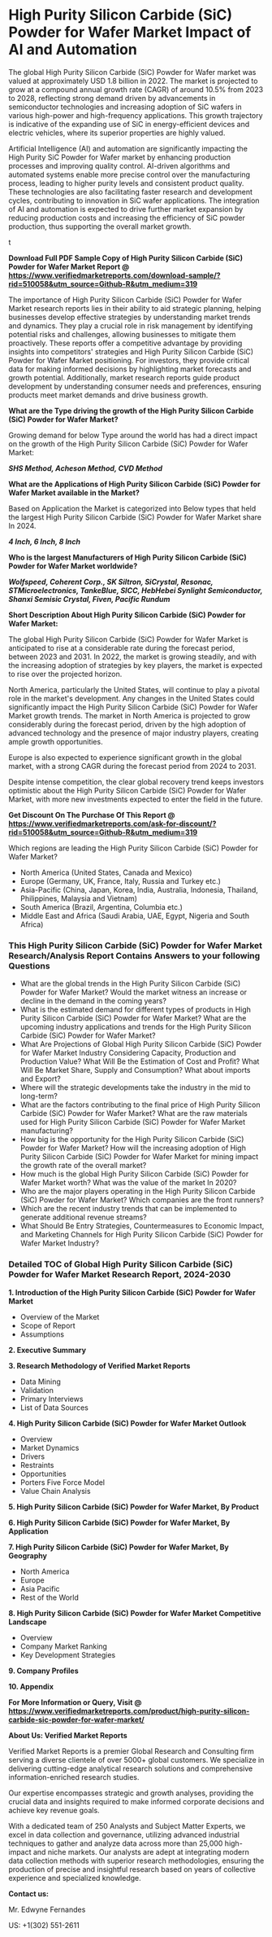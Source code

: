 <meta name="title" content="Global  High Purity Silicon Carbide (SiC) Powder for Wafer Market Impact of AI and Automation"><meta name="description" content="  The global High Purity Silicon Carbide (SiC) Powder for Wafer market was valued at approximately USD 1.8 billion in 2022. The market is projected to grow at a compou"><meta name="title" content=" High Purity Silicon Carbide (SiC) Powder for Wafer Market Size, Share, Scope, Trends, Growth, Opportunities, Analysis, Forecast"> <h1>High Purity Silicon Carbide (SiC) Powder for Wafer Market Impact of AI and Automation</h1> <p>The global High Purity Silicon Carbide (SiC) Powder for Wafer market was valued at approximately USD 1.8 billion in 2022. The market is projected to grow at a compound annual growth rate (CAGR) of around 10.5% from 2023 to 2028, reflecting strong demand driven by advancements in semiconductor technologies and increasing adoption of SiC wafers in various high-power and high-frequency applications. This growth trajectory is indicative of the expanding use of SiC in energy-efficient devices and electric vehicles, where its superior properties are highly valued.</p> <p>Artificial Intelligence (AI) and automation are significantly impacting the High Purity SiC Powder for Wafer market by enhancing production processes and improving quality control. AI-driven algorithms and automated systems enable more precise control over the manufacturing process, leading to higher purity levels and consistent product quality. These technologies are also facilitating faster research and development cycles, contributing to innovation in SiC wafer applications. The integration of AI and automation is expected to drive further market expansion by reducing production costs and increasing the efficiency of SiC powder production, thus supporting the overall market growth.</p> t</p><p id="" class=""><strong>Download Full PDF Sample Copy of High Purity Silicon Carbide (SiC) Powder for Wafer Market Report @ <a href="https://www.verifiedmarketreports.com/download-sample/?rid=510058&utm_source=Github-R&utm_medium=319" target="_blank">https://www.verifiedmarketreports.com/download-sample/?rid=510058&utm_source=Github-R&utm_medium=319</a></strong></p><p>The importance of&nbsp;High Purity Silicon Carbide (SiC) Powder for Wafer Market research reports lies in their ability to aid strategic planning, helping businesses develop effective strategies by understanding market trends and dynamics. They play a crucial role in risk management by identifying potential risks and challenges, allowing businesses to mitigate them proactively. These reports offer a competitive advantage by providing insights into competitors' strategies and High Purity Silicon Carbide (SiC) Powder for Wafer Market positioning. For investors, they provide critical data for making informed decisions by highlighting market forecasts and growth potential. Additionally, market research reports guide product development by understanding consumer needs and preferences, ensuring products meet market demands and drive business growth.</p><p><strong>What are the&nbsp;Type driving the growth of the High Purity Silicon Carbide (SiC) Powder for Wafer Market?</strong></p><p id="" class="">Growing demand for below Type around the world has had a direct impact on the growth of the High Purity Silicon Carbide (SiC) Powder for Wafer Market:</p><em><strong>SHS Method, Acheson Method, CVD Method</strong></em></p><strong>What are the&nbsp;Applications&nbsp;of High Purity Silicon Carbide (SiC) Powder for Wafer Market available in the Market?</strong></p><p id="" class="">Based on Application the Market is categorized into Below types that held the largest High Purity Silicon Carbide (SiC) Powder for Wafer Market share In 2024.</p><em><strong>4 Inch, 6 Inch, 8 Inch</strong></em></p><strong>Who is the largest Manufacturers of High Purity Silicon Carbide (SiC) Powder for Wafer Market worldwide?</strong></p><p><em><strong>Wolfspeed, Coherent Corp., SK Siltron, SiCrystal, Resonac, STMicroelectronics, TankeBlue, SICC, HebHebei Synlight Semiconductor, Shanxi Semisic Crystal, Fiven, Pacific Rundum</strong></em></p><p id="" class=""><strong>Short Description About High Purity Silicon Carbide (SiC) Powder for Wafer Market:</strong></p><p>The global High Purity Silicon Carbide (SiC) Powder for Wafer Market is anticipated to rise at a considerable rate during the forecast period, between 2023 and 2031. In 2022, the market is growing steadily, and with the increasing adoption of strategies by key players, the market is expected to rise over the projected horizon.</p><p>North America, particularly the United States, will continue to play a pivotal role in the market's development. Any changes in the United States could significantly impact the High Purity Silicon Carbide (SiC) Powder for Wafer Market growth trends. The market in North America is projected to grow considerably during the forecast period, driven by the high adoption of advanced technology and the presence of major industry players, creating ample growth opportunities.</p><p>Europe is also expected to experience significant growth in the global market, with a strong CAGR during the forecast period from 2024 to 2031.</p><p>Despite intense competition, the clear global recovery trend keeps investors optimistic about the High Purity Silicon Carbide (SiC) Powder for Wafer Market, with more new investments expected to enter the field in the future.</p><p id="" class=""><strong>Get Discount On The Purchase Of This Report @ <a href="https://www.verifiedmarketreports.com/ask-for-discount/?rid=510058&utm_source=Github-R&utm_medium=319" target="_blank">https://www.verifiedmarketreports.com/ask-for-discount/?rid=510058&utm_source=Github-R&utm_medium=319</a></strong></p>Which regions are leading the High Purity Silicon Carbide (SiC) Powder for Wafer Market?</p><ul><li>North America (United States, Canada and Mexico)</li><li>Europe (Germany, UK, France, Italy, Russia and Turkey etc.)</li><li>Asia-Pacific (China, Japan, Korea, India, Australia, Indonesia, Thailand, Philippines, Malaysia and Vietnam)</li><li>South America (Brazil, Argentina, Columbia etc.)</li><li>Middle East and Africa (Saudi Arabia, UAE, Egypt, Nigeria and South Africa)</li></ul><h3 id="" class="">This High Purity Silicon Carbide (SiC) Powder for Wafer Market Research/Analysis Report Contains Answers to your following Questions</h3><ul><li>What are the global trends in the High Purity Silicon Carbide (SiC) Powder for Wafer Market? Would the market witness an increase or decline in the demand in the coming years?</li><li>What is the estimated demand for different types of products in High Purity Silicon Carbide (SiC) Powder for Wafer Market? What are the upcoming industry applications and trends for the High Purity Silicon Carbide (SiC) Powder for Wafer Market?</li><li>What Are Projections of Global High Purity Silicon Carbide (SiC) Powder for Wafer Market Industry Considering Capacity, Production and Production Value? What Will Be the Estimation of Cost and Profit? What Will Be Market Share, Supply and Consumption? What about imports and Export?</li><li>Where will the strategic developments take the industry in the mid to long-term?</li><li>What are the factors contributing to the final price of High Purity Silicon Carbide (SiC) Powder for Wafer Market? What are the raw materials used for High Purity Silicon Carbide (SiC) Powder for Wafer Market manufacturing?</li><li>How big is the opportunity for the High Purity Silicon Carbide (SiC) Powder for Wafer Market? How will the increasing adoption of High Purity Silicon Carbide (SiC) Powder for Wafer Market for mining impact the growth rate of the overall market?</li><li>How much is the global High Purity Silicon Carbide (SiC) Powder for Wafer Market worth? What was the value of the market In 2020?</li><li>Who are the major players operating in the High Purity Silicon Carbide (SiC) Powder for Wafer Market? Which companies are the front runners?</li><li>Which are the recent industry trends that can be implemented to generate additional revenue streams?</li><li>What Should Be Entry Strategies, Countermeasures to Economic Impact, and Marketing Channels for High Purity Silicon Carbide (SiC) Powder for Wafer Market Industry?</li></ul><h3 id="" class="">Detailed TOC of Global High Purity Silicon Carbide (SiC) Powder for Wafer Market Research Report, 2024-2030</h3><p id="" class=""><strong>1. Introduction of the High Purity Silicon Carbide (SiC) Powder for Wafer Market</strong></p><ul><li>Overview of the Market</li><li>Scope of Report</li><li>Assumptions</li></ul><p id="" class=""><strong>2. Executive Summary</strong></p><p id="" class=""><strong>3. Research Methodology of Verified Market Reports</strong></p><ul><li>Data Mining</li><li>Validation</li><li>Primary Interviews</li><li>List of Data Sources</li></ul><p id="" class=""><strong>4. High Purity Silicon Carbide (SiC) Powder for Wafer Market Outlook</strong></p><ul><li>Overview</li><li>Market Dynamics</li><li>Drivers</li><li>Restraints</li><li>Opportunities</li><li>Porters Five Force Model</li><li>Value Chain Analysis</li></ul><p id="" class=""><strong>5. High Purity Silicon Carbide (SiC) Powder for Wafer Market, By Product</strong></p><p id="" class=""><strong>6. High Purity Silicon Carbide (SiC) Powder for Wafer Market, By Application</strong></p><p id="" class=""><strong>7. High Purity Silicon Carbide (SiC) Powder for Wafer Market, By Geography</strong></p><ul><li>North America</li><li>Europe</li><li>Asia Pacific</li><li>Rest of the World</li></ul><p id="" class=""><strong>8. High Purity Silicon Carbide (SiC) Powder for Wafer Market Competitive Landscape</strong></p><ul><li>Overview</li><li>Company Market Ranking</li><li>Key Development Strategies</li></ul><p id="" class=""><strong>9. Company Profiles</strong></p><p id="" class=""><strong>10. Appendix</strong></p><p id="" class=""><strong>For More Information or Query, Visit @ <a href="https://www.verifiedmarketreports.com/product/high-purity-silicon-carbide-sic-powder-for-wafer-market/" target="_blank">https://www.verifiedmarketreports.com/product/high-purity-silicon-carbide-sic-powder-for-wafer-market/</a></strong></p><p id="" class=""><strong>About Us: Verified Market Reports</strong></p><p id="" class="">Verified Market Reports is a premier Global Research and Consulting firm serving a diverse clientele of over 5000+ global customers. We specialize in delivering cutting-edge analytical research solutions and comprehensive information-enriched research studies.</p><p id="" class="">Our expertise encompasses strategic and growth analyses, providing the crucial data and insights required to make informed corporate decisions and achieve key revenue goals.</p><p id="" class="">With a dedicated team of 250 Analysts and Subject Matter Experts, we excel in data collection and governance, utilizing advanced industrial techniques to gather and analyze data across more than 25,000 high-impact and niche markets. Our analysts are adept at integrating modern data collection methods with superior research methodologies, ensuring the production of precise and insightful research based on years of collective experience and specialized knowledge.</p><p id="" class=""><strong>Contact us:</strong></p><p id="" class="">Mr. Edwyne Fernandes</p><p id="" class="">US: +1(302) 551-2611</p>